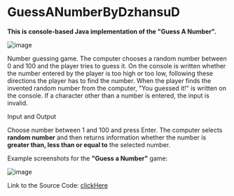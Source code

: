 # GuessANumberByDzhansuD
**This is console-based Java implementation of the "Guess A Number".**

![image](https://user-images.githubusercontent.com/122825335/217023698-33247f10-0dc9-40ef-8278-ed5b66554b9f.png)

Number guessing game.
Тhe computer chooses a random number between 0 and 100 and the player tries to guess it. On the console is written whether the number entered by the player is too high or too low, following these directions the player has to find the number. When the player finds the invented random number from the computer, "You guessed it!" is written on the console. If a character other than a number is entered, the input is invalid.

Input and Output 

Choose number between 1 and 100 and press Enter.
The computer selects **random number** and then returns information whether the number is **greater than, less than or equal to** the selected number.

Example screenshots for the **"Guess a Number"** game:

![image](https://user-images.githubusercontent.com/122825335/217028676-4fd33ef3-ef5e-4712-8c65-096e350b3e55.png)



Link to the Source Code:
[clickHere](https://github.com/DzhansuDikmemehmed/GuessANumberByDzhansuD/blob/373c275aae73491458816d0c06b92c8a8268765f/guessANumber.java)
